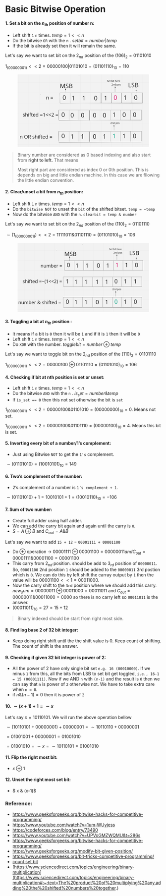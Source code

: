 # Basic Bitwise Operation

#### 1. Set a bit on the $n_{th}$ position of number n:

* Left shift `1` `n` times. $temp = 1 << n$
* Do the bitwise `OR` with the `n` . $setbit = number | temp$
* If the bit is already set then it will remain the same.

Let's say we want to set bit on the $2_{nd}$ ​position of the $(106)_{2} = 01101010$

$1_{(00000001)} << 2 = 00000100 | 01101010 = (01101110 )_{10} = 110$

<figure><img src="../../.gitbook/assets/set_bit.png" alt=""><figcaption></figcaption></figure>

> Binary number are considered as 0 based indexing and also start from **right to left.** That means
>
> Most right part are considered as index 0 or 0th  position. This is depends on big and little endian machine. In this case we are fllowing the little endian convention.

#### 2. Clear/unset a bit from $n_{th}$ position:​

* Left shift `1` `n` times.  $temp = 1 << n$
* Do the `bitwise NOT` to unset the `bit` of the shifted bitset. `temp = ~temp`
* Now do the bitwise `AND` with the `n`. `clearbit = temp & number`

Let's say we want to set bit on the $2_{nd}$ ​position of the $(110)_{2} = 01101110$

$\sim (1_{(00000001)}) << 2 = 11111011 \& 01101110 = (01101010 )_{10} = 106$

<figure><img src="../../.gitbook/assets/clear_bit.png" alt=""><figcaption></figcaption></figure>

#### 3. Toggling a bit at $n_{th}$ position :

* It means if a bit is `0` then it will be `1` and if it is `1` then it will be `0`
* Left shift `1` `n` times. $temp = 1 << n$
* Do `XOR` with the number. $togglebit = number \oplus temp$

Let's say we want to toggle bit on the $2_{nd}$ position of the $(110)_{2} = 01101110$

$1_{(00000001)} << 2 = 00000100 \oplus 01101110 = (01101010 )_{10} = 106$

#### 4. Checking if bit at nth position is set or unset:

* Left shift `1` `n` times. $temp = 1 << n$
* Do the bitwise `AND` with the `n` . $is_set = number \& temp$
* If `is_set == 0` then this not set otherwise the bit is `set`

$1_{(00000001)} << 2 = 00000100 \& 01101010 = (00000000 )_{10} = 0$. Means not set.

$1_{(00000001)} << 2 = 00000100 \& 01101110 = (00000100 )_{10} = 4$. Means this bit is set.

#### 5. Inverting every bit of a number/1’s complement:

* Just using Bitwise `NOT` to get the `1's` complement.

$\sim (01101010) = (10010101 )_{10} = 149$

#### 6. Two’s complement of the number: 

* 2’s complement of a number is `1’s complement + 1`.

$\sim(01101010) + 1 = 10010101 + 1 = (10010110 )_{10} = -106$

#### 7. Sum of two number:

* Create full adder using half adder.
* We can add the carry bit again and again until the carry is `0`. 
* $S=A \oplus B$ and $C_{out} = A \& B$

Let's say we want to add `15 + 12` = `00001111 + 00001100`
* Do $\oplus$ operation -> $00001111 \oplus 00001100 = 00000011 and C_{out} = 00001111 \& 00001100 = 00001100$
* This carry from $2_{nd}$ position. should be add to $3_{rd}$ position of `00000011`. 
So, `00001100` 2nd position `1` should be added to the `00000011` 3rd postion which is `0`.
We can do this by left shift the carray output by `1` then the value will be $00001100 << 1 = 00011000$.
* Now the carry shift to the `3rd` position where we should add this carry. $new_sum = 00000011 \oplus 00011000 = 00011011$
and $C_{out} = 00000011 \& 00011000 = 0000$ so there is no carry left so `00011011` is the answer.
* $(00011011)_{10} = 27 = 15 + 12$

> Binary indexed should be start from right most side.

#### 8. Find log base 2 of 32 bit integer:

* Keep doing right shift until the the shift value is 0. Keep count of shifting. The count of shift is the answer.

#### 9. Checking if given 32 bit integer is power of 2:

* All the power of 2 have only single bit set `e.g. 16 (00010000)`. If we minus `1` from this, all the bits from LSB to set bit get toggled, `i.e., 16-1 = 15 (00001111)`. Now if we AND `n` with `(n-1)` and the result is `0` then we can say that `n` is power of `2` otherwise not. We have to take extra care when `n = 0`.
* if $n \& (n-1) = 0$ then it is power of `2`

#### 10. $\sim (x + 1) + 1 = \sim x$

Let's say $x=10110101$. We will run the above operation bellow

$\sim (10110101+00000001) + 00000001 = \sim 10110110 + 00000001$

$= 01001001 + 00000001 = 01001010$

$= 01001010 = \sim x = \sim 10110101 = 01001010$

#### 11. Flip the right most bit:

* $x \oplus 1$

#### 12. Unset the right most set bit:

* $ x \& (x-1)$


### Reference:
* https://www.geeksforgeeks.org/bitwise-hacks-for-competitive-programming/
* https://www.youtube.com/watch?v=1um-WUyjess
* https://codeforces.com/blog/entry/73490
* https://www.youtube.com/watch?v=UPVoGMZWQMU&t=286s
* https://www.geeksforgeeks.org/bitwise-hacks-for-competitive-programming/
* https://www.geeksforgeeks.org/modify-bit-given-position/
* https://www.geeksforgeeks.org/bit-tricks-competitive-programming/
* [count set bit](https://www.geeksforgeeks.org/count-set-bits-in-an-integer/)
* [https://www.sciencedirect.com/topics/engineering/binary-multiplication](https://www.sciencedirect.com/topics/engineering/binary-multiplication#:~:text=The%20product%20of%20multiplying%20any,adding%20the%20shifted%20numbers%20together.)

